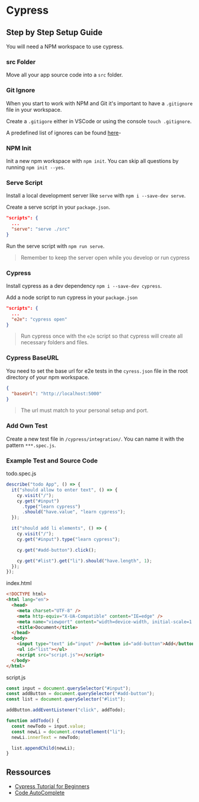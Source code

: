 # Cypress

## Step by Step Setup Guide

You will need a NPM workspace to use cypress.

### src Folder

Move all your app source code into a `src` folder.

### Git Ignore

When you start to work with NPM and Git it's important to have a `.gitignore` file in your workspace.

Create a `.gitigore` either in VSCode or using the console `touch .gitignore`.

A predefined list of ignores can be found [here](https://github.com/github/gitignore/blob/master/Node.gitignore)-

### NPM Init

Init a new npm workspace with `npm init`. You can skip all questions by running `npm init --yes`.

### Serve Script

Install a local development server like `serve` with `npm i --save-dev serve`.

Create a serve script in your `package.json`.

```json
"scripts": {
  ...
  "serve": "serve ./src"
}
```

Run the serve script with `npm run serve`.

> Remember to keep the server open while you develop or run cypress

### Cypress

Install cypress as a dev dependency `npm i --save-dev cypress`.

Add a node script to run cypress in your `package.json`

```json
"scripts": {
  ...
  "e2e": "cypress open"
}
```

> Run cypress once with the `e2e` script so that cypress will create all necessary folders and files.

### Cypress BaseURL

You need to set the base url for e2e tests in the `cyress.json` file in the root directory of your npm workspace.

```json
{
  "baseUrl": "http://localhost:5000"
}
```

> The url must match to your personal setup and port.

### Add Own Test

Create a new test file in `/cypress/integration/`. You can name it with the pattern `***.spec.js`.

### Example Test and Source Code

todo.spec.js

```js
describe("todo App", () => {
  it("should allow to enter text", () => {
    cy.visit("/");
    cy.get("#input")
      .type("learn cypress")
      .should("have.value", "learn cypress");
  });

  it("should add li elements", () => {
    cy.visit("/");
    cy.get("#input").type("learn cypress");

    cy.get("#add-button").click();

    cy.get("#list").get("li").should("have.length", 1);
  });
});
```

index.html

```html
<!DOCTYPE html>
<html lang="en">
  <head>
    <meta charset="UTF-8" />
    <meta http-equiv="X-UA-Compatible" content="IE=edge" />
    <meta name="viewport" content="width=device-width, initial-scale=1.0" />
    <title>Document</title>
  </head>
  <body>
    <input type="text" id="input" /><button id="add-button">Add</button>
    <ul id="list"></ul>
    <script src="script.js"></script>
  </body>
</html>
```

script.js

```js
const input = document.querySelector("#input");
const addButton = document.querySelector("#add-button");
const list = document.querySelector("#list");

addButton.addEventListener("click", addTodo);

function addTodo() {
  const newTodo = input.value;
  const newLi = document.createElement("li");
  newLi.innerText = newTodo;

  list.appendChild(newLi);
}
```

## Ressources

- [Cypress Tutorial for Beginners](https://www.valentinog.com/blog/cypress/)
- [Code AutoComplete](https://www.linkedin.com/pulse/vscode-cypress-autocomplete-setup-vscodetips-uma-muthuraman/)
